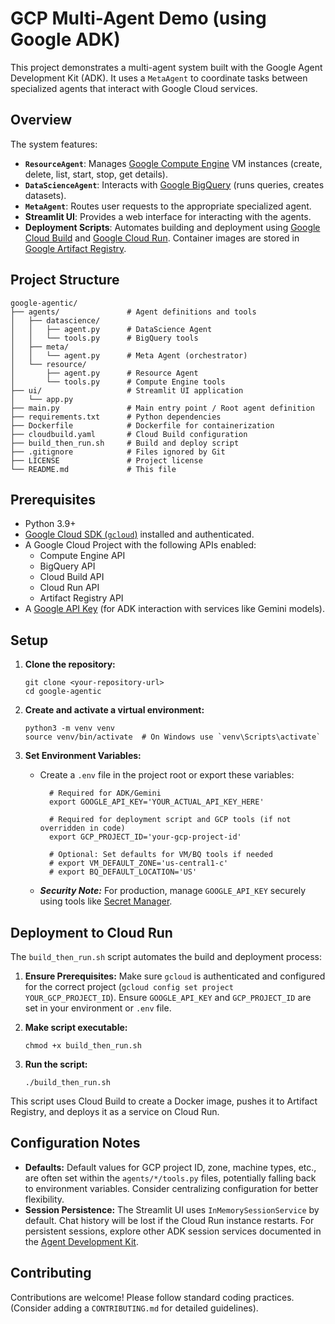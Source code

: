 # GCP Multi-Agent Demo (using Google ADK)

This project demonstrates a multi-agent system built with the Google Agent Development Kit (ADK). It uses a `MetaAgent` to coordinate tasks between specialized agents that interact with Google Cloud services.

## Overview

The system features:

* **`ResourceAgent`**: Manages [Google Compute Engine](https://cloud.google.com/compute/docs) VM instances (create, delete, list, start, stop, get details).
* **`DataScienceAgent`**: Interacts with [Google BigQuery](https://cloud.google.com/bigquery/docs) (runs queries, creates datasets).
* **`MetaAgent`**: Routes user requests to the appropriate specialized agent.
* **Streamlit UI**: Provides a web interface for interacting with the agents.
* **Deployment Scripts**: Automates building and deployment using [Google Cloud Build](https://cloud.google.com/build/docs) and [Google Cloud Run](https://cloud.google.com/run). Container images are stored in [Google Artifact Registry](https://cloud.google.com/artifact-registry/docs).

## Project Structure

    google-agentic/
    ├── agents/               # Agent definitions and tools
    │   ├── datascience/
    │   │   ├── agent.py      # DataScience Agent
    │   │   └── tools.py      # BigQuery tools
    │   ├── meta/
    │   │   └── agent.py      # Meta Agent (orchestrator)
    │   └── resource/
    │       ├── agent.py      # Resource Agent
    │       └── tools.py      # Compute Engine tools
    ├── ui/                   # Streamlit UI application
    │   └── app.py
    ├── main.py               # Main entry point / Root agent definition
    ├── requirements.txt      # Python dependencies
    ├── Dockerfile            # Dockerfile for containerization
    ├── cloudbuild.yaml       # Cloud Build configuration
    ├── build_then_run.sh     # Build and deploy script
    ├── .gitignore            # Files ignored by Git
    ├── LICENSE               # Project license
    └── README.md             # This file

## Prerequisites

* Python 3.9+
* [Google Cloud SDK (`gcloud`)](https://cloud.google.com/sdk/docs/install) installed and authenticated.
* A Google Cloud Project with the following APIs enabled:
    * Compute Engine API
    * BigQuery API
    * Cloud Build API
    * Cloud Run API
    * Artifact Registry API
* A [Google API Key](https://cloud.google.com/docs/authentication/api-keys) (for ADK interaction with services like Gemini models).

## Setup

1.  **Clone the repository:**

        git clone <your-repository-url>
        cd google-agentic

2.  **Create and activate a virtual environment:**

        python3 -m venv venv
        source venv/bin/activate  # On Windows use `venv\Scripts\activate`

3.  **Set Environment Variables:**
    * Create a `.env` file in the project root or export these variables:

            # Required for ADK/Gemini
            export GOOGLE_API_KEY='YOUR_ACTUAL_API_KEY_HERE'

            # Required for deployment script and GCP tools (if not overridden in code)
            export GCP_PROJECT_ID='your-gcp-project-id'

            # Optional: Set defaults for VM/BQ tools if needed
            # export VM_DEFAULT_ZONE='us-central1-c'
            # export BQ_DEFAULT_LOCATION='US'

    * ***Security Note:*** For production, manage `GOOGLE_API_KEY` securely using tools like [Secret Manager](https://cloud.google.com/secret-manager).

## Deployment to Cloud Run

The `build_then_run.sh` script automates the build and deployment process:

1.  **Ensure Prerequisites:** Make sure `gcloud` is authenticated and configured for the correct project (`gcloud config set project YOUR_GCP_PROJECT_ID`). Ensure `GOOGLE_API_KEY` and `GCP_PROJECT_ID` are set in your environment or `.env` file.
2.  **Make script executable:**

        chmod +x build_then_run.sh

3.  **Run the script:**

        ./build_then_run.sh

This script uses Cloud Build to create a Docker image, pushes it to Artifact Registry, and deploys it as a service on Cloud Run.

## Configuration Notes

* **Defaults:** Default values for GCP project ID, zone, machine types, etc., are often set within the `agents/*/tools.py` files, potentially falling back to environment variables. Consider centralizing configuration for better flexibility.
* **Session Persistence:** The Streamlit UI uses `InMemorySessionService` by default. Chat history will be lost if the Cloud Run instance restarts. For persistent sessions, explore other ADK session services documented in the [Agent Development Kit](https://google.github.io/adk-docs/).

## Contributing

Contributions are welcome! Please follow standard coding practices. (Consider adding a `CONTRIBUTING.md` for detailed guidelines).